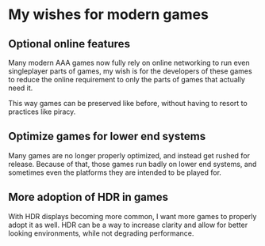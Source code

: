 # My wishes for modern games

## Optional online features

Many modern AAA games now fully rely on online networking to run even singleplayer parts of games, my wish is for the developers of these games to reduce the online requirement to only the parts of games that actually need it.

This way games can be preserved like before, without having to resort to practices like piracy.

## Optimize games for lower end systems

Many games are no longer properly optimized, and instead get rushed for release. 
Because of that, those games run badly on lower end systems, and sometimes even the platforms they are intended to be played for.


## More adoption of HDR in games

With HDR displays becoming more common, I want more games to properly adopt it as well. HDR can be a way to increase clarity and allow for better looking environments, while not degrading performance.